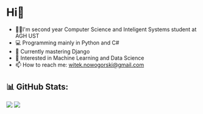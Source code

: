 
# Hi👋

- 👨‍🎓I'm second year Computer Science and Inteligent Systems student at AGH UST  
- 💻 Programming mainly in Python and C#  
- 🌱 Currently mastering Django  
- 🤔 Interested in Machine Learning and Data Science  
- 📫 How to reach me: witek.nowogorski@gmail.com

 
## 📊 GitHub Stats:

![](https://github-readme-streak-stats.herokuapp.com/?user=witek3100&theme=dark&hide_border=false)
![](https://github-readme-stats.vercel.app/api/top-langs/?username=witek3100&theme=dark&hide_border=false&include_all_commits=false&count_private=false&layout=compact)

